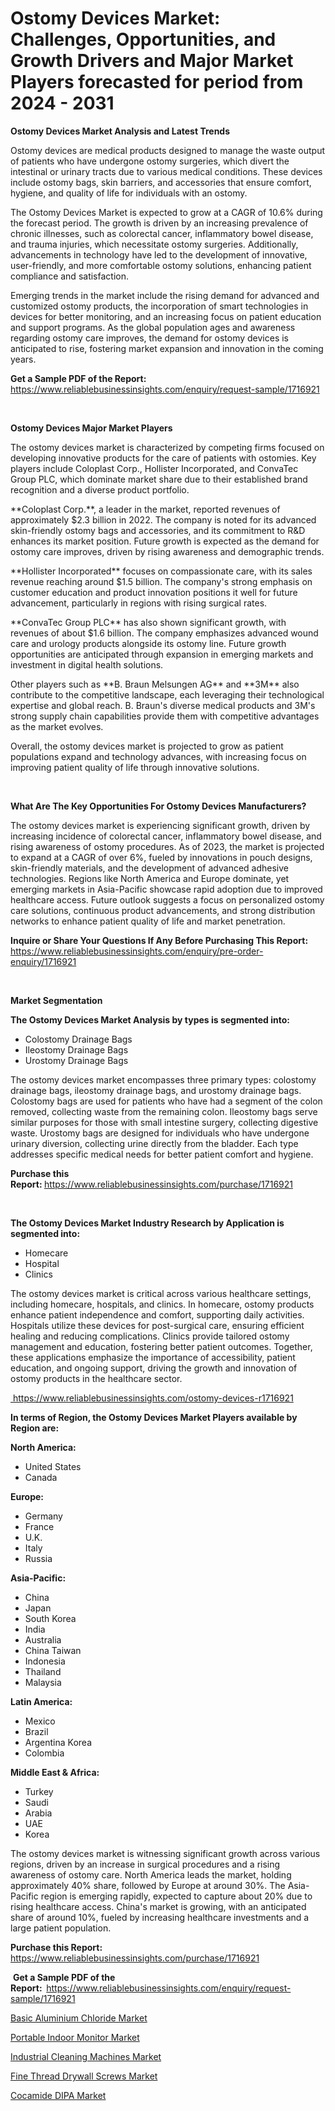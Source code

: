<p><h1>Ostomy Devices Market: Challenges, Opportunities, and Growth Drivers and Major Market Players forecasted for period from 2024 - 2031</h1></p><p><strong>Ostomy Devices Market Analysis and Latest Trends</strong></p>
<p><p>Ostomy devices are medical products designed to manage the waste output of patients who have undergone ostomy surgeries, which divert the intestinal or urinary tracts due to various medical conditions. These devices include ostomy bags, skin barriers, and accessories that ensure comfort, hygiene, and quality of life for individuals with an ostomy.</p><p>The Ostomy Devices Market is expected to grow at a CAGR of 10.6% during the forecast period. The growth is driven by an increasing prevalence of chronic illnesses, such as colorectal cancer, inflammatory bowel disease, and trauma injuries, which necessitate ostomy surgeries. Additionally, advancements in technology have led to the development of innovative, user-friendly, and more comfortable ostomy solutions, enhancing patient compliance and satisfaction.</p><p>Emerging trends in the market include the rising demand for advanced and customized ostomy products, the incorporation of smart technologies in devices for better monitoring, and an increasing focus on patient education and support programs. As the global population ages and awareness regarding ostomy care improves, the demand for ostomy devices is anticipated to rise, fostering market expansion and innovation in the coming years.</p></p>
<p><strong>Get a Sample PDF of the Report:&nbsp;</strong> <a href="https://www.reliablebusinessinsights.com/enquiry/request-sample/1716921?utm_campaign=96&utm_medium=2&utm_source=Github&utm_content=ia&utm_term=13102024&utm_id=ostomy-devices">https://www.reliablebusinessinsights.com/enquiry/request-sample/1716921</a></p>
<p>&nbsp;</p>
<p><strong>Ostomy Devices Major Market Players</strong></p>
<p><p>The ostomy devices market is characterized by competing firms focused on developing innovative products for the care of patients with ostomies. Key players include Coloplast Corp., Hollister Incorporated, and ConvaTec Group PLC, which dominate market share due to their established brand recognition and a diverse product portfolio.</p><p>**Coloplast Corp.**, a leader in the market, reported revenues of approximately $2.3 billion in 2022. The company is noted for its advanced skin-friendly ostomy bags and accessories, and its commitment to R&D enhances its market position. Future growth is expected as the demand for ostomy care improves, driven by rising awareness and demographic trends.</p><p>**Hollister Incorporated** focuses on compassionate care, with its sales revenue reaching around $1.5 billion. The company's strong emphasis on customer education and product innovation positions it well for future advancement, particularly in regions with rising surgical rates.</p><p>**ConvaTec Group PLC** has also shown significant growth, with revenues of about $1.6 billion. The company emphasizes advanced wound care and urology products alongside its ostomy line. Future growth opportunities are anticipated through expansion in emerging markets and investment in digital health solutions.</p><p>Other players such as **B. Braun Melsungen AG** and **3M** also contribute to the competitive landscape, each leveraging their technological expertise and global reach. B. Braun's diverse medical products and 3M's strong supply chain capabilities provide them with competitive advantages as the market evolves.</p><p>Overall, the ostomy devices market is projected to grow as patient populations expand and technology advances, with increasing focus on improving patient quality of life through innovative solutions.</p></p>
<p>&nbsp;</p>
<p><strong>What Are The Key Opportunities For Ostomy Devices Manufacturers?</strong></p>
<p><p>The ostomy devices market is experiencing significant growth, driven by increasing incidence of colorectal cancer, inflammatory bowel disease, and rising awareness of ostomy procedures. As of 2023, the market is projected to expand at a CAGR of over 6%, fueled by innovations in pouch designs, skin-friendly materials, and the development of advanced adhesive technologies. Regions like North America and Europe dominate, yet emerging markets in Asia-Pacific showcase rapid adoption due to improved healthcare access. Future outlook suggests a focus on personalized ostomy care solutions, continuous product advancements, and strong distribution networks to enhance patient quality of life and market penetration.</p></p>
<p><strong>Inquire or Share Your Questions If Any Before Purchasing This Report:</strong> <a href="https://www.reliablebusinessinsights.com/enquiry/pre-order-enquiry/1716921?utm_campaign=96&utm_medium=2&utm_source=Github&utm_content=ia&utm_term=13102024&utm_id=ostomy-devices">https://www.reliablebusinessinsights.com/enquiry/pre-order-enquiry/1716921</a></p>
<p>&nbsp;</p>
<p><strong>Market Segmentation</strong></p>
<p><strong>The Ostomy Devices Market Analysis by types is segmented into:</strong></p>
<p><ul><li>Colostomy Drainage Bags</li><li>Ileostomy Drainage Bags</li><li>Urostomy Drainage Bags</li></ul></p>
<p><p>The ostomy devices market encompasses three primary types: colostomy drainage bags, ileostomy drainage bags, and urostomy drainage bags. Colostomy bags are used for patients who have had a segment of the colon removed, collecting waste from the remaining colon. Ileostomy bags serve similar purposes for those with small intestine surgery, collecting digestive waste. Urostomy bags are designed for individuals who have undergone urinary diversion, collecting urine directly from the bladder. Each type addresses specific medical needs for better patient comfort and hygiene.</p></p>
<p><strong>Purchase this Report:&nbsp;</strong><a href="https://www.reliablebusinessinsights.com/purchase/1716921?utm_campaign=96&utm_medium=2&utm_source=Github&utm_content=ia&utm_term=13102024&utm_id=ostomy-devices">https://www.reliablebusinessinsights.com/purchase/1716921</a></p>
<p>&nbsp;</p>
<p><strong>The Ostomy Devices Market Industry Research by Application is segmented into:</strong></p>
<p><ul><li>Homecare</li><li>Hospital</li><li>Clinics</li></ul></p>
<p><p>The ostomy devices market is critical across various healthcare settings, including homecare, hospitals, and clinics. In homecare, ostomy products enhance patient independence and comfort, supporting daily activities. Hospitals utilize these devices for post-surgical care, ensuring efficient healing and reducing complications. Clinics provide tailored ostomy management and education, fostering better patient outcomes. Together, these applications emphasize the importance of accessibility, patient education, and ongoing support, driving the growth and innovation of ostomy products in the healthcare sector.</p></p>
<p><a href="https://www.reliablebusinessinsights.com/ostomy-devices-r1716921?utm_campaign=96&utm_medium=2&utm_source=Github&utm_content=ia&utm_term=13102024&utm_id=ostomy-devices">&nbsp;https://www.reliablebusinessinsights.com/ostomy-devices-r1716921</a></p>
<p><strong>In terms of Region, the Ostomy Devices Market Players available by Region are:</strong></p>
<p>
    <p> <strong> North America: </strong>
        <ul>
            <li>United States</li>
            <li>Canada</li>
        </ul>
        </p> 
    <p> <strong> Europe: </strong>
        <ul>
            <li>Germany</li>
            <li>France</li>
            <li>U.K.</li>
            <li>Italy</li>
            <li>Russia</li>
        </ul>
        </p> 
    <p> <strong> Asia-Pacific: </strong>
        <ul>
            <li>China</li>
            <li>Japan</li>
            <li>South Korea</li>
            <li>India</li>
            <li>Australia</li>
            <li>China Taiwan</li>
            <li>Indonesia</li>
            <li>Thailand</li>
            <li>Malaysia</li>
        </ul>
        </p> 
    <p> <strong> Latin America: </strong>
        <ul>
            <li>Mexico</li>
            <li>Brazil</li>
            <li>Argentina Korea</li>
            <li>Colombia</li>
        </ul>
        </p> 
    <p> <strong> Middle East & Africa: </strong>
        <ul>
            <li>Turkey</li>
            <li>Saudi</li>
            <li>Arabia</li>
            <li>UAE</li>
            <li>Korea</li>
        </ul>
    </p>
    </p>
<p><p>The ostomy devices market is witnessing significant growth across various regions, driven by an increase in surgical procedures and a rising awareness of ostomy care. North America leads the market, holding approximately 40% share, followed by Europe at around 30%. The Asia-Pacific region is emerging rapidly, expected to capture about 20% due to rising healthcare access. China's market is growing, with an anticipated share of around 10%, fueled by increasing healthcare investments and a large patient population.</p></p>
<p><strong>Purchase this Report: </strong><a href="https://www.reliablebusinessinsights.com/purchase/1716921?utm_campaign=96&utm_medium=2&utm_source=Github&utm_content=ia&utm_term=13102024&utm_id=ostomy-devices">https://www.reliablebusinessinsights.com/purchase/1716921</a></p>
<p>&nbsp;<strong>Get a Sample PDF of the Report:&nbsp;&nbsp;</strong><a href="https://www.reliablebusinessinsights.com/enquiry/request-sample/1716921?utm_campaign=96&utm_medium=2&utm_source=Github&utm_content=ia&utm_term=13102024&utm_id=ostomy-devices">https://www.reliablebusinessinsights.com/enquiry/request-sample/1716921</a></p>
<p><strong></strong></p>
<p><p><a href="https://www.linkedin.com/pulse/basic-aluminium-chloride-market-trends-focusing-insight-py1re?utm_campaign=96&utm_medium=2&utm_source=Github&utm_content=ia&utm_term=13102024&utm_id=ostomy-devices">Basic Aluminium Chloride Market</a></p><p><a href="https://www.linkedin.com/pulse/portable-indoor-monitor-market-outlook-current-assessment-7dcge?utm_campaign=96&utm_medium=2&utm_source=Github&utm_content=ia&utm_term=13102024&utm_id=ostomy-devices">Portable Indoor Monitor Market</a></p><p><a href="https://issuu.com/reportprime-2/docs/industrial-cleaning-machines-market_8e4d2e6e817199?utm_campaign=96&utm_medium=2&utm_source=Github&utm_content=ia&utm_term=13102024&utm_id=ostomy-devices">Industrial Cleaning Machines Market</a></p><p><a href="https://github.com/HaroldWalker405/Market-Research-Report-List-1/blob/main/fine-thread-drywall-screws-market.md?utm_campaign=96&utm_medium=2&utm_source=Github&utm_content=ia&utm_term=13102024&utm_id=ostomy-devices">Fine Thread Drywall Screws Market</a></p><p><a href="https://github.com/GRUBBSCHARLES/Market-Research-Report-List-1/blob/main/cocamide-dipa-market.md?utm_campaign=96&utm_medium=2&utm_source=Github&utm_content=ia&utm_term=13102024&utm_id=ostomy-devices">Cocamide DIPA Market</a></p></p>